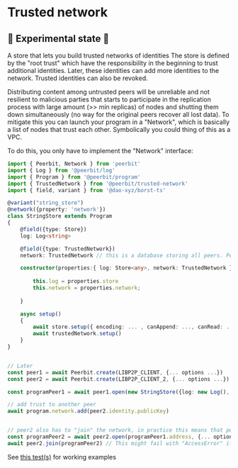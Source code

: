 # Trusted network
## 🚧 Experimental state 🚧

A store that lets you build trusted networks of identities
The store is defined by the "root trust" which have the responsibility in the beginning to trust additional identities. Later, these identities can add more identities to the network. 
Trusted identities can also be revoked.

Distributing content among untrusted peers will be unreliable and not resilient to malicious parties that starts to participate in the replication process with large amount (>> min replicas) of nodes and shutting them down simultaneously (no way for the original peers recover all lost data). To mitigate this you can launch your program in a "Network", which is basically a list of nodes that trust each other. Symbolically you could thing of this as a VPC.

To do this, you only have to implement the "Network" interface: 
```typescript
import { Peerbit, Network } from 'peerbit'
import { Log } from '@peerbit/log'
import { Program } from '@peerbit/program' 
import { TrustedNetwork } from '@peerbit/trusted-network' 
import { field, variant } from '@dao-xyz/borst-ts' 

@variant("string_store") 
@network({property: 'network'})
class StringStore extends Program
{
    @field({type: Store})
    log: Log<string>

    @field({type: TrustedNetwork}) 
    network: TrustedNetwork // this is a database storing all peers. Peers that are trusted can add new peers

    constructor(properties:{ log: Store<any>, network: TrustedNetwork }) {
       
		this.log = properties.store
		this.network = properties.network;
        
    }

    async setup() 
    {
        await store.setup({ encoding: ... , canAppend: ..., canRead: ...})
        await trustedNetwork.setup()
    }
}


// Later 
const peer1 = await Peerbit.create(LIBP2P_CLIENT, {... options ...})
const peer2 = await Peerbit.create(LIBP2P_CLIENT_2, {... options ...})

const programPeer1 = await peer1.open(new StringStore({log: new Log(), network: new TrustedNetwork()}), {... options ...})

// add trust to another peer
await program.network.add(peer2.identity.publicKey) 


// peer2 also has to "join" the network, in practice this means that peer2 adds a record telling that its Peer ID trusts its libp2p Id
const programPeer2 = await peer2.open(programPeer1.address, {... options ...})
await peer2.join(programPeer2) // This might fail with "AccessError" if you do this too quickly after "open", because it has not yet recieved the full trust graph from peer1 yet
```

See [this test(s)](./src/__tests__/network.test.ts) for working examples
